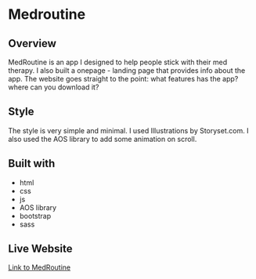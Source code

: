 # Medroutine

## Overview
MedRoutine is an app I designed to help people stick with their med therapy.
I also built a onepage - landing page that provides info about the app.
The website goes straight to the point: what features has the app? where can you download it?


## Style
The style is very simple and minimal. I used Illustrations by Storyset.com.
I also used the AOS library to add some animation on scroll.

## Built with
- html
- css
- js
- AOS library
- bootstrap
- sass 

## Live Website
[Link to MedRoutine](https://desmavi.github.io/medroutine/)



